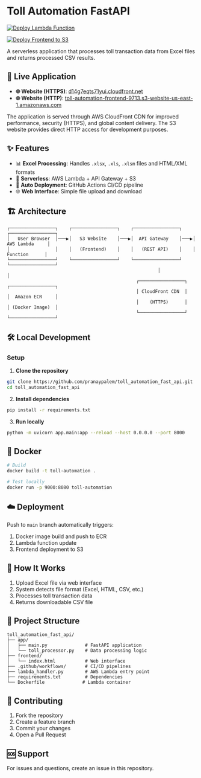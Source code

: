 # Toll Automation FastAPI

[![Deploy Lambda Function](https://github.com/pranaypalem/toll_automation_fast_api/actions/workflows/deploy-lambda.yml/badge.svg?branch=main)](https://github.com/pranaypalem/toll_automation_fast_api/actions/workflows/deploy-lambda.yml)

[![Deploy Frontend to S3](https://github.com/pranaypalem/toll_automation_fast_api/actions/workflows/deploy-frontend.yml/badge.svg?branch=main)](https://github.com/pranaypalem/toll_automation_fast_api/actions/workflows/deploy-frontend.yml)

A serverless application that processes toll transaction data from Excel files and returns processed CSV results.

## 🚀 Live Application

- **🌐 Website (HTTPS)**: [d14g7eqts71yui.cloudfront.net](https://d14g7eqts71yui.cloudfront.net/)
- **🌐 Website (HTTP)**: [toll-automation-frontend-9713.s3-website-us-east-1.amazonaws.com](http://toll-automation-frontend-9713.s3-website-us-east-1.amazonaws.com)

The application is served through AWS CloudFront CDN for improved performance, security (HTTPS), and global content delivery. The S3 website provides direct HTTP access for development purposes.

## ✨ Features

- 📊 **Excel Processing**: Handles `.xlsx`, `.xls`, `.xlsm` files and HTML/XML formats
- 🚀 **Serverless**: AWS Lambda + API Gateway + S3
- 🔄 **Auto Deployment**: GitHub Actions CI/CD pipeline
- 🌐 **Web Interface**: Simple file upload and download

## 🏗️ Architecture

```
┌─────────────────┐    ┌─────────────────┐    ┌─────────────────┐    ┌─────────────────┐
│   User Browser  │───▶│   S3 Website    │───▶│  API Gateway    │───▶│  AWS Lambda     │
│                 │    │   (Frontend)    │    │   (REST API)    │    │   Function      │
└─────────────────┘    └─────────────────┘    └─────────────────┘    └─────────────────┘
                                                        │                        │
                                                ┌─────────────────┐    ┌─────────────────┐
                                                │ CloudFront CDN  │    │  Amazon ECR     │
                                                │    (HTTPS)      │    │ (Docker Image)  │
                                                └─────────────────┘    └─────────────────┘
```

## 🛠️ Local Development

### Setup

1. **Clone the repository**
```bash
git clone https://github.com/pranaypalem/toll_automation_fast_api.git
cd toll_automation_fast_api
```

2. **Install dependencies**
```bash
pip install -r requirements.txt
```

3. **Run locally**
```bash
python -m uvicorn app.main:app --reload --host 0.0.0.0 --port 8000
```

## 🐳 Docker

```bash
# Build
docker build -t toll-automation .

# Test locally
docker run -p 9000:8080 toll-automation
```

## ☁️ Deployment

Push to `main` branch automatically triggers:
1. Docker image build and push to ECR
2. Lambda function update  
3. Frontend deployment to S3

## 🔄 How It Works

1. Upload Excel file via web interface
2. System detects file format (Excel, HTML, CSV, etc.)
3. Processes toll transaction data
4. Returns downloadable CSV file

## 📁 Project Structure

```
toll_automation_fast_api/
├── app/
│   ├── main.py              # FastAPI application
│   └── toll_processor.py    # Data processing logic
├── frontend/
│   └── index.html           # Web interface
├── .github/workflows/       # CI/CD pipelines
├── lambda_handler.py        # AWS Lambda entry point
├── requirements.txt         # Dependencies
└── Dockerfile              # Lambda container
```

## 🤝 Contributing

1. Fork the repository
2. Create a feature branch
3. Commit your changes
4. Open a Pull Request

## 🆘 Support

For issues and questions, create an issue in this repository.